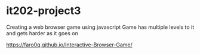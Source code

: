 # it202-project3
Creating a web browser game using javascript
Game has multiple levels to it and gets harder as it goes on

https://faro0q.github.io/Interactive-Browser-Game/
